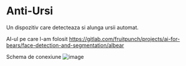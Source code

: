 # Anti-Ursi
Un dispozitiv care detecteaza si alunga ursii automat.

AI-ul pe care l-am folosit
https://gitlab.com/fruitpunch/projects/ai-for-bears/face-detection-and-segmentation/albear

Schema de conexiune
![image](https://github.com/user-attachments/assets/59e49e72-1507-4c26-97cc-70ae1120f080)

